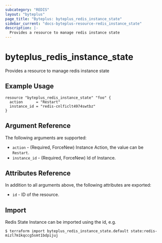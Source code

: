 ```yaml
---
subcategory: "REDIS"
layout: "byteplus"
page_title: "Byteplus: byteplus_redis_instance_state"
sidebar_current: "docs-byteplus-resource-redis_instance_state"
description: |-
  Provides a resource to manage redis instance state
---
```

# byteplus_redis_instance_state
Provides a resource to manage redis instance state
## Example Usage
```hcl
resource "byteplus_redis_instance_state" "foo" {
  action      = "Restart"
  instance_id = "redis-cnlficlt4974swtbz"
}
```
## Argument Reference
The following arguments are supported:
* `action` - (Required, ForceNew) Instance Action, the value can be `Restart`.
* `instance_id` - (Required, ForceNew) Id of Instance.

## Attributes Reference
In addition to all arguments above, the following attributes are exported:
* `id` - ID of the resource.



## Import
Redis State Instance can be imported using the id, e.g.
```
$ terraform import byteplus_redis_instance_state.default state:redis-mizl7m1kqccg5smt1bdpijuj
```


